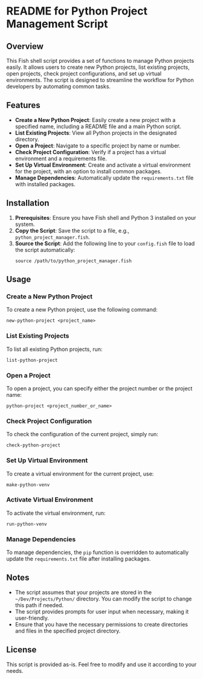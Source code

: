 # README for Python Project Management Script

## Overview

This Fish shell script provides a set of functions to manage Python projects easily. It allows users to create new Python projects, list existing projects, open projects, check project configurations, and set up virtual environments. The script is designed to streamline the workflow for Python developers by automating common tasks.

## Features

- **Create a New Python Project**: Easily create a new project with a specified name, including a README file and a main Python script.
- **List Existing Projects**: View all Python projects in the designated directory.
- **Open a Project**: Navigate to a specific project by name or number.
- **Check Project Configuration**: Verify if a project has a virtual environment and a requirements file.
- **Set Up Virtual Environment**: Create and activate a virtual environment for the project, with an option to install common packages.
- **Manage Dependencies**: Automatically update the `requirements.txt` file with installed packages.

## Installation

1. **Prerequisites**: Ensure you have Fish shell and Python 3 installed on your system.
2. **Copy the Script**: Save the script to a file, e.g., `python_project_manager.fish`.
3. **Source the Script**: Add the following line to your `config.fish` file to load the script automatically:
   ```fish
   source /path/to/python_project_manager.fish
   ```

## Usage

### Create a New Python Project

To create a new Python project, use the following command:

```fish
new-python-project <project_name>
```

### List Existing Projects

To list all existing Python projects, run:

```fish
list-python-project
```

### Open a Project

To open a project, you can specify either the project number or the project name:

```fish
python-project <project_number_or_name>
```

### Check Project Configuration

To check the configuration of the current project, simply run:

```fish
check-python-project
```

### Set Up Virtual Environment

To create a virtual environment for the current project, use:

```fish
make-python-venv
```

### Activate Virtual Environment

To activate the virtual environment, run:

```fish
run-python-venv
```

### Manage Dependencies

To manage dependencies, the `pip` function is overridden to automatically update the `requirements.txt` file after installing packages.

## Notes

- The script assumes that your projects are stored in the `~/Dev/Projects/Python/` directory. You can modify the script to change this path if needed.
- The script provides prompts for user input when necessary, making it user-friendly.
- Ensure that you have the necessary permissions to create directories and files in the specified project directory.

## License

This script is provided as-is. Feel free to modify and use it according to your needs.
